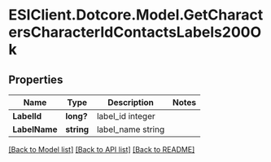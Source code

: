 # ESIClient.Dotcore.Model.GetCharactersCharacterIdContactsLabels200Ok
## Properties

Name | Type | Description | Notes
------------ | ------------- | ------------- | -------------
**LabelId** | **long?** | label_id integer | 
**LabelName** | **string** | label_name string | 

[[Back to Model list]](../README.md#documentation-for-models) [[Back to API list]](../README.md#documentation-for-api-endpoints) [[Back to README]](../README.md)

